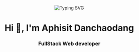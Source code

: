 <div align="center">   <img src="https://readme-typing-svg.herokuapp.com?font=Fira+Code&pause=1000&color=6366F1&center=true&vCenter=true&width=435&lines=Aphisit+Danchaodang;Full+Stack+Developer" alt="Typing SVG" /> </div>   
<h1 align="center">Hi 👋, I'm Aphisit Danchaodang</h1> 
<h3 align="center">FullStack Web developer </h3>

<!-- <h3 align="left">Connect with me:</h3>
<p align="left">
<a href="https://instagram.com/_aphsx" target="blank"><img align="center" src="https://raw.githubusercontent.com/rahuldkjain/github-profile-readme-generator/master/src/images/icons/Social/instagram.svg" alt="_aphsx" height="30" width="40" /></a>
</p> -->


